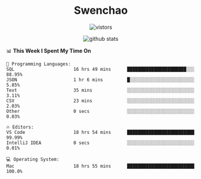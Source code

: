 <h1 align="center">Swenchao</h3>

<p align="center">
  <img src="https://visitor-badge.glitch.me/badge?page_id=Swenchao" alt="vistors" />
</p>

<p align="center">
  <img src="https://github-readme-stats.vercel.app/api?username=Swenchao&count_private=true&show_icons=true&theme=vue-dark&hide_title=true" alt="github stats" />
</p>

<!--START_SECTION:waka-->
📊 **This Week I Spent My Time On** 

```text
💬 Programming Languages: 
SQL                      16 hrs 49 mins      ██████████████████████░░░   88.95% 
JSON                     1 hr 6 mins         █░░░░░░░░░░░░░░░░░░░░░░░░   5.85% 
Text                     35 mins             ░░░░░░░░░░░░░░░░░░░░░░░░░   3.11% 
CSV                      23 mins             ░░░░░░░░░░░░░░░░░░░░░░░░░   2.03% 
Other                    0 secs              ░░░░░░░░░░░░░░░░░░░░░░░░░   0.03%

🔥 Editors: 
VS Code                  18 hrs 54 mins      █████████████████████████   99.99% 
IntelliJ IDEA            0 secs              ░░░░░░░░░░░░░░░░░░░░░░░░░   0.01%

💻 Operating System: 
Mac                      18 hrs 55 mins      █████████████████████████   100.0%

```


<!--END_SECTION:waka-->
